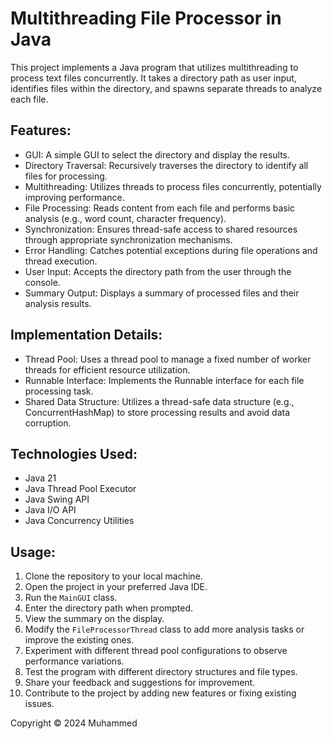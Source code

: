 # Multithreading File Processor in Java

This project implements a Java program that utilizes multithreading to process text files concurrently. 
It takes a directory path as user input, identifies files within the directory, 
and spawns separate threads to analyze each file.

## Features:

* GUI: A simple GUI to select the directory and display the results.
* Directory Traversal: Recursively traverses the directory to identify all files for processing.
* Multithreading: Utilizes threads to process files concurrently, potentially improving performance.
* File Processing: Reads content from each file and performs basic analysis (e.g., word count, character frequency).
* Synchronization: Ensures thread-safe access to shared resources through appropriate synchronization mechanisms.
* Error Handling: Catches potential exceptions during file operations and thread execution.
* User Input: Accepts the directory path from the user through the console.
* Summary Output: Displays a summary of processed files and their analysis results.


## Implementation Details:

* Thread Pool: Uses a thread pool to manage a fixed number of worker threads for efficient resource utilization.
* Runnable Interface: Implements the Runnable interface for each file processing task.
* Shared Data Structure: Utilizes a thread-safe data structure (e.g., ConcurrentHashMap) to store processing results and avoid data corruption.


## Technologies Used:

* Java 21
* Java Thread Pool Executor
* Java Swing API
* Java I/O API
* Java Concurrency Utilities

## Usage:

1. Clone the repository to your local machine.
2. Open the project in your preferred Java IDE.
3. Run the `MainGUI` class.
4. Enter the directory path when prompted.
5. View the summary on the display.
6. Modify the `FileProcessorThread` class to add more analysis tasks or improve the existing ones.
7. Experiment with different thread pool configurations to observe performance variations.
8. Test the program with different directory structures and file types.
9. Share your feedback and suggestions for improvement. 
10. Contribute to the project by adding new features or fixing existing issues.

Copyright &copy; 2024 Muhammed
